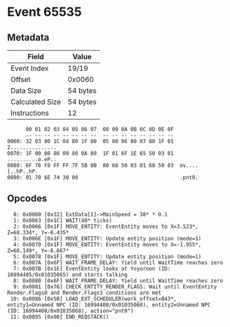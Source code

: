 # Event 65535

## Metadata

| Field           | Value    |
|-----------------|----------|
| Event Index     | 19/19    |
| Offset          | 0x0060   |
| Data Size       | 54 bytes |
| Calculated Size | 54 bytes |
| Instructions    | 12       |

```
      00 01 02 03 04 05 06 07  08 09 0A 0B 0C 0D 0E 0F
      -- -- -- -- -- -- -- --  -- -- -- -- -- -- -- --
0060: 32 03 80 1C 04 80 1F 00  05 80 06 80 07 80 1F 01  2...............
0070: 1F 00 08 80 09 80 0A 80  1F 01 6F 1E 65 50 03 01  ..........o.eP..
0080: 6F 76 F8 FF FF 7F 5B 0B  80 68 50 03 01 68 50 03  ov....[..hP..hP.
0090: 01 70 6E 74 30 00                                 .pnt0.          
```

## Opcodes

```
  0: 0x0060 [0x32] ExtData[1]->MainSpeed = 38* * 0.1
  1: 0x0063 [0x1C] WAIT(40* ticks)
  2: 0x0066 [0x1F] MOVE_ENTITY: EventEntity moves to X=3.523*, Z=68.334*, Y=-6.435*
  3: 0x006E [0x1F] MOVE_ENTITY: Update entity position (mode=1)
  4: 0x0070 [0x1F] MOVE_ENTITY: EventEntity moves to X=-1.955*, Z=68.149*, Y=-6.667*
  5: 0x0078 [0x1F] MOVE_ENTITY: Update entity position (mode=1)
  6: 0x007A [0x6F] WAIT_FRAME_DELAY: Yield until WaitTime reaches zero
  7: 0x007B [0x1E] EventEntity looks at Yoyoroon (ID: 16994405/0x01035065) and starts talking
  8: 0x0080 [0x6F] WAIT_FRAME_DELAY: Yield until WaitTime reaches zero
  9: 0x0081 [0x76] CHECK_ENTITY_RENDER_FLAGS: Wait until EventEntity Render.Flags0 and Render.Flags3 conditions are met
 10: 0x0086 [0x5B] LOAD_EXT_SCHEDULER(work_offset=843*, entity1=Unnamed NPC (ID: 16994408/0x01035068), entity2=Unnamed NPC (ID: 16994408/0x01035068), action="pnt0")
 11: 0x0095 [0x00] END_REQSTACK()
```
